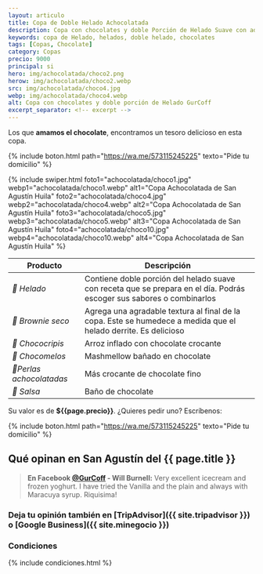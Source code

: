 ```yaml
---
layout: articulo
title: Copa de Doble Helado Achocolatada
description: Copa con chocolates y doble Porción de Helado Suave con adiciones de fruta o golocinas
keywords: copa de Helado, helados, doble helado, chocolates
tags: [Copas, Chocolate]
category: Copas
precio: 9000
principal: si
hero: img/achocolatada/choco2.png
herow: img/achocolatada/choco2.webp
src: img/achocolatada/choco4.jpg
webp: img/achocolatada/choco4.webp
alt: Copa con chocolates y doble porción de Helado GurCoff
excerpt_separator: <!-- excerpt -->
---
```

Los que **amamos el chocolate**, encontramos un tesoro delicioso en esta copa.

<!-- excerpt -->

{% include boton.html path="https://wa.me/573115245225" texto="Pide tu domicilio" %}

<!-- Swiper -->
{% include swiper.html foto1="achocolatada/choco1.jpg" webp1="achocolatada/choco1.webp" alt1="Copa Achocolatada de San Agustín Huila" foto2="achocolatada/choco4.jpg" webp2="achocolatada/choco4.webp" alt2="Copa Achocolatada de San Agustín Huila" foto3="achocolatada/choco5.jpg" webp3="achocolatada/choco5.webp" alt3="Copa Achocolatada de San Agustín Huila" foto4="achocolatada/choco10.jpg" webp4="achocolatada/choco10.webp" alt4="Copa Achocolatada de San Agustín Huila" %}

| Producto | Descripción |
| ----------- | ------ |
| *🍦 Helado* | Contiene doble porción del helado suave con receta que se prepara en el día. Podrás escoger sus sabores o combinarlos |
| *🥮 Brownie seco* | Agrega una agradable textura al final de la copa. Este se humedece a medida que el helado derrite. Es delicioso |
| *🍫 Chococripis* | Arroz inflado con chocolate crocante |
| *🍫 Chocomelos* | Mashmellow bañado en chocolate |
| *🍫Perlas achocolatadas* | Más crocante de chocolate fino |
| *🍫 Salsa* | Baño de chocolate |

Su valor es de **${{page.precio}}**. ¿Quieres pedir uno? Escríbenos:

{% include boton.html path="https://wa.me/573115245225" texto="Pide tu domicilio" %}

## Qué opinan en San Agustín del {{ page.title }}

> **En Facebook [@GurCoff]({{site.facebook}}) - Will Burnell:** Very excellent icecream and frozen yoghurt. I have tried the Vanilla and the plain and always with Maracuya syrup. Riquisima!

### Deja tu opinión también en [TripAdvisor]({{ site.tripadvisor }}) o [Google Business]({{ site.minegocio }})

### Condiciones

{% include condiciones.html %}
